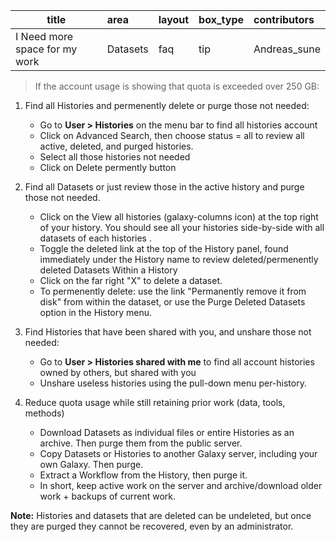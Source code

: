 | title   |  area  | layout |	box_type | contributors|
|---------|:------|:-------|:------------|:------------|
|I Need more space for my work| Datasets |faq| tip| Andreas_sune|


>If the account usage is showing that quota is exceeded over 250 GB:

1. Find all Histories and  permenently delete or purge those not needed:
	* Go to **User > Histories** on the menu bar to find all histories account
	* Click on Advanced Search, then choose status = all to review all active, deleted, and purged histories.
	* Select all those histories not needed 
	* Click on Delete permently button 
	
2. Find all Datasets or just review those in the active history and purge those not needed.
	* Click on the View all histories (galaxy-columns icon) at the top right of your history. You should see all your histories side-by-side with all datasets of each histories .
	* Toggle the deleted link at the top of the History panel, found immediately under the History name to review deleted/permenently deleted Datasets Within a History
	* Click on the far right "X" to delete a dataset.
	* To permenently delete: use the link "Permanently remove it from disk" from within the dataset,  or use the Purge Deleted Datasets option in the History menu.

3. Find Histories that have been shared with you, and unshare those not needed:	
	* Go to **User > Histories shared with me** to find all account histories  owned by others, but shared with you
	* Unshare useless histories using the pull-down menu per-history.
	
4. Reduce quota usage while still retaining prior work (data, tools, methods)
	* Download Datasets as individual files or entire Histories as an archive. Then purge them from the public server.
	* Copy Datasets or Histories to another Galaxy server, including your own Galaxy. Then purge.
	* Extract a Workflow from the History, then purge it.
	* In short, keep active work on the server and archive/download older work + backups of current work.
	

**Note:**
 Histories and datasets that are deleted can be undeleted, but once  they are purged they cannot be recovered, even by an administrator.
